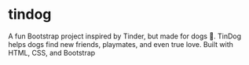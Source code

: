 # tindog
A fun Bootstrap project inspired by Tinder, but made for dogs 🐶. TinDog helps dogs find new friends, playmates, and even true love. Built with HTML, CSS, and Bootstrap
